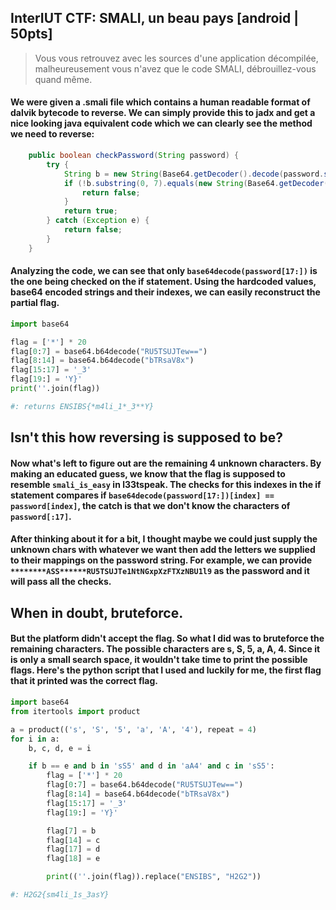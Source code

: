 ## InterIUT CTF: SMALI, un beau pays [android | 50pts]
> Vous vous retrouvez avec les sources d'une application décompilée, malheureusement vous n'avez que le code SMALI, débrouillez-vous quand même.

#### We were given a .smali file which contains a human readable format of dalvik bytecode to reverse. We can simply provide this to jadx and get a nice looking java equivalent code which we can clearly see the method we need to reverse:

```java
    public boolean checkPassword(String password) {
        try {
            String b = new String(Base64.getDecoder().decode(password.substring(17)));
            if (!b.substring(0, 7).equals(new String(Base64.getDecoder().decode("RU5TSUJTew=="))) || !b.substring(7, 8).equals(password.substring(9, 10)) || !b.substring(8, 14).equals(new String(Base64.getDecoder().decode("bTRsaV8x"))) || !b.substring(14, 15).equals(password.substring(10, 11)) || !b.substring(15, 17).equals("_3") || !b.substring(17, 19).equals(password.substring(8, 10)) || !b.substring(19, 21).equals("Y}")) {
                return false;
            }
            return true;
        } catch (Exception e) {
            return false;
        }
    }
```

#### Analyzing the code, we can see that only `base64decode(password[17:])` is the one being checked on the if statement. Using the hardcoded values, base64 encoded strings and their indexes, we can easily reconstruct the partial flag.

```python
import base64

flag = ['*'] * 20
flag[0:7] = base64.b64decode("RU5TSUJTew==")
flag[8:14] = base64.b64decode("bTRsaV8x")
flag[15:17] = '_3'
flag[19:] = 'Y}'
print(''.join(flag))

#: returns ENSIBS{*m4li_1*_3**Y}
```

## Isn't this how reversing is supposed to be?
#### Now what's left to figure out are the remaining 4 unknown characters. By making an educated guess, we know that the flag is supposed to resemble `smali_is_easy` in l33tspeak. The checks for this indexes in the if statement compares if `base64decode(password[17:])[index] == password[index]`, the catch is that we don't know the characters of `password[:17]`. 

#### After thinking about it for a bit, I thought maybe we could just supply the unknown chars with whatever we want then add the letters we supplied to their mappings on the password string. For example, we can provide `********ASS******RU5TSUJTe1NtNGxpXzFTXzNBU1l9` as the password and it will pass all the checks. 

## When in doubt, bruteforce.
#### But the platform didn't accept the flag. So what I did was to bruteforce the remaining characters. The possible characters are s, S, 5, a, A, 4. Since it is only a small search space, it wouldn't take time to print the possible flags. Here's the python script that I used and luckily for me, the first flag that it printed was the correct flag. 

```python
import base64
from itertools import product

a = product(('s', 'S', '5', 'a', 'A', '4'), repeat = 4)
for i in a:
	b, c, d, e = i

	if b == e and b in 'sS5' and d in 'aA4' and c in 'sS5':
		flag = ['*'] * 20
		flag[0:7] = base64.b64decode("RU5TSUJTew==")
		flag[8:14] = base64.b64decode("bTRsaV8x")
		flag[15:17] = '_3'
		flag[19:] = 'Y}'

		flag[7] = b
		flag[14] = c
		flag[17] = d
		flag[18] = e

		print((''.join(flag)).replace("ENSIBS", "H2G2"))

#: H2G2{sm4li_1s_3asY}
```